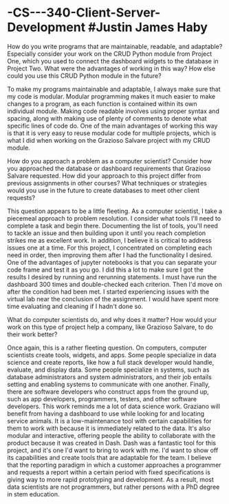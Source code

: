 # -CS---340-Client-Server-Development #Justin James Haby

How do you write programs that are maintainable, readable, and adaptable? Especially consider your work on the CRUD Python module from Project One, 
which you used to connect the dashboard widgets to the database in Project Two. What were the advantages of working in this way? How else could you use this 
CRUD Python module in the future?

To make my programs maintainable and adaptable, I always make sure that my code is modular. Modular programming makes it much easier to make changes to a program, as each
function is contained within its own individual module. Making code readable involves using proper syntax and spacing, along with making use of plenty of 
comments to denote what specific lines of code do. One of the main advantages of working this way is that it is very easy to reuse modular code for multiple projects, 
which is what I did when working on the Grazioso Salvare project with my CRUD module.


How do you approach a problem as a computer scientist? Consider how you approached the database or dashboard requirements that Grazioso Salvare requested. 
How did your approach to this project differ from previous assignments in other courses? What techniques or strategies would you use in the future to create
databases to meet other client requests?

This question appears to be a little fleeting. As a computer scientist, I take a piecemeal approach to problem resolution. I consider what tools I'll need to complete 
a task and begin there. Documenting the list of tools, you'll need to tackle an issue and then building upon it until you reach completion strikes me as excellent work. 
In addition, I believe it is critical to address issues one at a time. For this project, I concentrated on completing each need in order, then improving them after 
I had the functionality I desired. One of the advantages of jupyter notebooks is that you can separate your code frame and test it as you go. I did this a lot to make 
sure I got the results I desired by running and rerunning statements. I must have run the dashboard 300 times and double-checked each criterion. Then I'd move on after 
the condition had been met. I started experiencing issues with the virtual lab near the conclusion of the assignment. I would have spent more time evaluating 
and cleaning if I hadn't done so.

What do computer scientists do, and why does it matter? How would your work on this type of project help a company, like Grazioso Salvare, to do their work better?

Once again, this is a rather fleeting question. On computers, computer scientists create tools, widgets, and apps. Some people specialize in data science and create 
reports, like how a full stack developer would handle, evaluate, and display data. Some people specialize in systems, such as database administrators and system 
administrators, and their job entails setting and enabling systems to communicate with one another. Finally, there are software developers who construct apps from the 
ground up, such as app developers, programmers, testers, and other software developers. This work reminds me a lot of data science work. Graziano will benefit from 
having a dashboard to use while looking for and locating service animals. It is a low-maintenance tool with certain capabilities for them to work with because it is 
immediately related to the data. It's also modular and interactive, offering people the ability to collaborate with the product because it was created in Dash. Dash 
was a fantastic tool for this project, and it's one I'd want to bring to work with me. I'd want to show off its capabilities and create tools that are adaptable for the 
team. I believe that the reporting paradigm in which a customer approaches a programmer and requests a report within a certain period with fixed specifications is 
giving way to more rapid prototyping and development. As a result, most data scientists are not programmers, but rather persons with a PhD degree in stem education.
